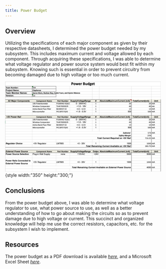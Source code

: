 ```yaml
---
title: Power Budget
---
```


## Overview
Utilizing the specifications of each major component as given by their respective datasheets, I determined the power budget needed by my subsystem. This includes maximum current and voltage allowed by each component. Through acquiring these specifications, I was able to determine what voltage regulator and power source system would best fit within my subsystem. Knowing such is essential in order to prevent circuitry from becoming damaged due to high voltage or too much current.

![budget1](PowerBudget1.1_QM.png){style width:"350" height:"300;"}


## Conclusions

From the power budget above, I was able to determine what voltage regulator to use, what power source to use, as well as a better understanding of how to go about making the circuits so as to prevent damage due to high voltage or current. This succinct and organized knowledge will help me use the correct resistors, capacitors, etc. for the subsystem I wish to implement.

## Resources

The power budget as a PDF download is available [*here*](PowerBudget1.1_QM.pdf), and a Microsoft Excel Sheet [*here*](PowerBudget1.1_QM.xlsx).
